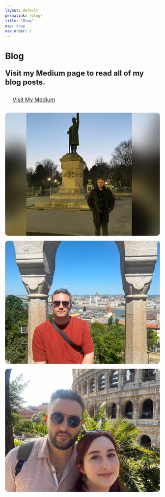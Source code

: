 ```yaml
---
layout: default
permalink: /blog/
title: "Blog"
nav: true
nav_order: 1
---
```


<div class="post">
  <div class="header-bar">
    <h1>Blog</h1>
    <p style="font-weight: bold; font-size: 1.5rem;">
  Visit my Medium page to read all of my blog posts.
</p>
  </div>

  <div class="text-center" style="margin-top: 2rem;">
    <a href="https://medium.com/@haciosmanoglunedim" target="_blank" class="btn btn-primary" style="padding: 0.75rem 1.5rem; font-size: 1.1rem; border-radius: 8px;">
      <i class="fa-brands fa-medium"></i> Visit My Medium
    </a>
  </div>
</div>


  <!-- Gallery Section -->
<div class="gallery" style="display: grid; grid-template-columns: repeat(auto-fit, minmax(250px, 1fr)); gap: 1rem; margin-top: 2rem;">
  <img src="/assets/img/pic1.png" alt="Gallery Image 1" style="width: 100%; height: 400px; object-fit: cover; border-radius: 10px;">
  <img src="/assets/img/pic2.png" alt="Gallery Image 2" style="width: 100%; height: 400px; object-fit: cover; border-radius: 10px;">
  <img src="/assets/img/pic3.png" alt="Gallery Image 3" style="width: 100%; height: 400px; object-fit: cover; border-radius: 10px;">
</div>



